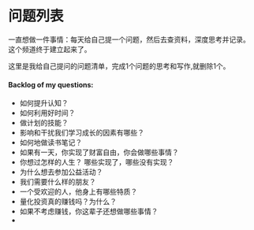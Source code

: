 # 问题列表

一直想做一件事情：每天给自己提一个问题，然后去查资料，深度思考并记录。  
这个频道终于建立起来了。

这里是我给自己提问的问题清单，完成1个问题的思考和写作,就删除1个。

#### Backlog of my questions:
- 如何提升认知？
- 如何利用好时间？
- 做计划的技能？
- 影响和干扰我们学习成长的因素有哪些？
- 如何地做读书笔记？
- 如果有一天，你实现了财富自由，你会做哪些事情？
- 你想过怎样的人生？ 哪些实现了，哪些没有实现？
- 为什么想去参加公益活动？
- 我们需要什么样的朋友？
- 一个受欢迎的人，他身上有哪些特质？
- 量化投资真的赚钱吗？为什么？
- 如果不考虑赚钱，你这辈子还想做哪些事情？
- 
